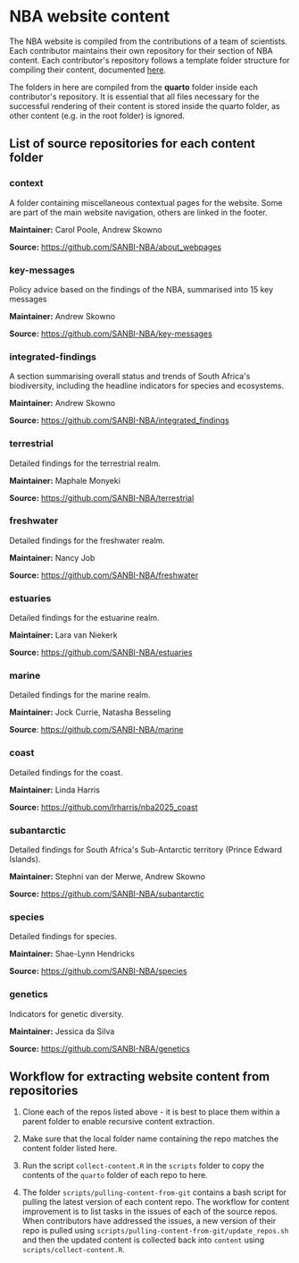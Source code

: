 # NBA website content

The NBA website is compiled from the contributions of a team of scientists. Each contributor maintains their own repository for their section of NBA content. Each contributor's repository follows a template folder structure for compiling their content, documented [here](https://github.com/SANBI-NBA/templates).

The folders in here are compiled from the **quarto** folder inside each contributor's repository. It is essential that all files necessary for the successful rendering of their content is stored inside the quarto folder, as other content (e.g. in the root folder) is ignored.

## List of source repositories for each content folder

### **context**

A folder containing miscellaneous contextual pages for the website. Some are part of the main website navigation, others are linked in the footer.

**Maintainer:** Carol Poole, Andrew Skowno

**Source:** <https://github.com/SANBI-NBA/about_webpages>

### key-messages

Policy advice based on the findings of the NBA, summarised into 15 key messages

**Maintainer:** Andrew Skowno

**Source:** <https://github.com/SANBI-NBA/key-messages>

### integrated-findings

A section summarising overall status and trends of South Africa's biodiversity, including the headline indicators for species and ecosystems.

**Maintainer:** Andrew Skowno

**Source:** <https://github.com/SANBI-NBA/integrated_findings>

### terrestrial

Detailed findings for the terrestrial realm.

**Maintainer:** Maphale Monyeki

**Source:** <https://github.com/SANBI-NBA/terrestrial>

### freshwater

Detailed findings for the freshwater realm.

**Maintainer:** Nancy Job

**Source:** <https://github.com/SANBI-NBA/freshwater>

### estuaries

Detailed findings for the estuarine realm.

**Maintainer:** Lara van Niekerk

**Source:** <https://github.com/SANBI-NBA/estuaries>

### marine

Detailed findings for the marine realm.

**Maintainer:** Jock Currie, Natasha Besseling

**Source**: <https://github.com/SANBI-NBA/marine>

### coast

Detailed findings for the coast.

**Maintainer:** Linda Harris

**Source:** <https://github.com/lrharris/nba2025_coast>

### subantarctic

Detailed findings for South Africa's Sub-Antarctic territory (Prince Edward Islands).

**Maintainer:** Stephni van der Merwe, Andrew Skowno

**Source:** <https://github.com/SANBI-NBA/subantarctic>

### species

Detailed findings for species.

**Maintainer:** Shae-Lynn Hendricks

**Source:** <https://github.com/SANBI-NBA/species>

### genetics

Indicators for genetic diversity.

**Maintainer:** Jessica da Silva

**Source:** <https://github.com/SANBI-NBA/genetics>

## Workflow for extracting website content from repositories

1.  Clone each of the repos listed above - it is best to place them within a parent folder to enable recursive content extraction.

2.  Make sure that the local folder name containing the repo matches the content folder listed here.

3.  Run the script `collect-content.R` in the `scripts` folder to copy the contents of the `quarto` folder of each repo to here.

4.  The folder `scripts/pulling-content-from-git` contains a bash script for pulling the latest version of each content repo. The workflow for content improvement is to list tasks in the issues of each of the source repos. When contributors have addressed the issues, a new version of their repo is pulled using `scripts/pulling-content-from-git/update_repos.sh` and then the updated content is collected back into `content` using `scripts/collect-content.R`.
